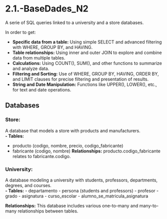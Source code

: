 # 2.1.-BaseDades_N2
A serie of SQL queries linked to a university and a store databases. 

In order to get: 
- **Specific data from a table:** Using simple SELECT and advanced filtering with WHERE, GROUP BY, and HAVING.
- **Table relationships:** Using inner and outer JOIN to explore and combine data from multiple tables.
- **Calculations:** Using COUNT(), SUM(), and other functions to summarize and analyze data.
- **Filtering and Sorting:** Use of WHERE, GROUP BY, HAVING, ORDER BY, and LIMIT clauses for precise filtering and presentation of results.
- **String and Date Manipulation:** Functions like UPPER(), LOWER(), etc., for text and date operations.


## Databases
### Store:
A database that models a store with products and manufacturers.\
**- Tables:**
  - producto (codigo, nombre, precio, codigo_fabricante)
  - fabricante (codigo, nombre)
**Relationships:** producto.codigo_fabricante relates to fabricante.codigo.

### University:
A database modeling a university with students, professors, departments, degrees, and courses.\
**- Tables:**
    - departamento
    - persona (students and professors)
    - profesor
    - grado
    - asignatura
    - curso_escolar
    - alumno_se_matricula_asignatura

**Relationships:**
This database includes various one-to-many and many-to-many relationships between tables.


